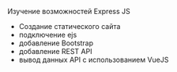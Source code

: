 Изучение возможностей Express JS

- Создание статического сайта
- подключение ejs
- добавление Bootstrap
- добавление REST API
- вывод данных API с использованием VueJS
